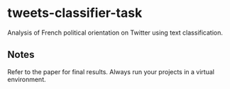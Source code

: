 # tweets-classifier-task
Analysis of French political orientation on Twitter using text classification.

## Notes
Refer to the paper for final results.
Always run your projects in a virtual environment.
